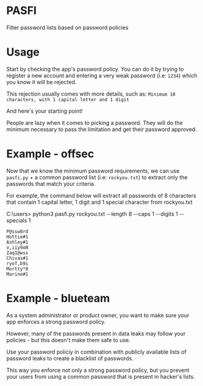 # PASFI
Filter password lists based on password policies

# Usage

Start by checking the app's password policy. You can do it by trying to register a new account and entering a very weak password (i.e: `1234`) which you know it will be rejected. 

This rejection usually comes with more details, such as: `Minimum 10 characters, with 1 capital letter and 1 digit`

And here's your starting point!

People are lazy when it comes to picking a password. They will do the minimum necessary to pass the limitation and get their password approved.

# Example - offsec

Now that we know the minimum password requirements, we can use `pasfi.py` + a common password list (i.e: `rockyou.txt`) to extract only the passwords that match your criteria.

For example, the command below will extract all passwords of 8 characters that contain 1 capital letter, 1 digit and 1 special character from rockyou.txt

C:\users> python3 pasfi.py rockyou.txt --length 8 --caps 1 --digits 1 --specials 1

```
P@ssw0rd
Hottie#1
Ashley#1
v,iiy9oN
Zaq1@wsx
Chivas#1
ryoT,b9i
Mortty*8
Marine#1
```

# Example - blueteam

As a system administrator or product owner, you want to make sure your app enforces a strong password policy.

However, many of the passwords present in data leaks may follow your policies - but this doesn't make them safe to use.

Use your password policiy in combination with publicly available lists of password leaks to create a blacklist of passwords.

This way you enforce not only a strong password policy, but you prevent your users from using a common password that is present in hacker's lists.
